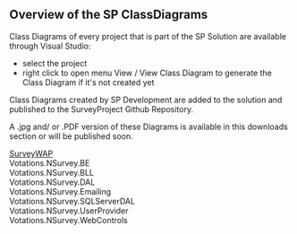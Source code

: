 
## Overview of the SP ClassDiagrams
  
Class Diagrams of every project that is part of the SP Solution are available through Visual Studio:  
  
- select the project 
- right click to open menu View / View Class Diagram to generate the Class Diagram if it's not created yet  
  
Class Diagrams created by SP Development are added to the solution and published to the SurveyProject Github Repository.  
  
A .jpg and/ or .PDF version of these Diagrams is available in this downloads section or will be published soon.  
  
  
[SurveyWAP](files/SP_Project_SurveyWAP_ClassDiagram_v1.pdf)  
Votations.NSurvey.BE  
Votations.NSurvey.BLL  
Votations.NSurvey.DAL  
Votations.NSurvey.Emailing  
Votations.NSurvey.SQLServerDAL  
Votations.NSurvey.UserProvider  
Votations.NSurvey.WebControls  
  
